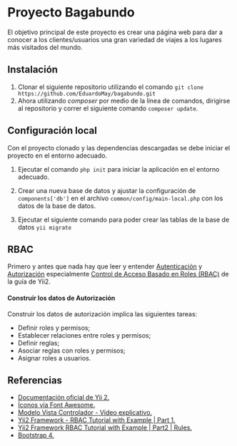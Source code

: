 # Proyecto Bagabundo

El objetivo principal de este proyecto es crear una página web para dar a conocer a los clientes/usuarios una gran variedad de viajes a los lugares más visitados del mundo.

## Instalación

 1. Clonar el siguiente repositorio utilizando el comando  ``git clone https://github.com/EduardoMay/bagabundo.git``
 2. Ahora utilizando *composer* por medio de la línea de comandos, dirigirse al repositorio y correr el siguiente comando `composer update`.

## Configuración local

Con el proyecto clonado y las dependencias descargadas se debe iniciar el proyecto en el entorno adecuado.

1.  Ejecutar el comando `php init` para iniciar la aplicación en el entorno adecuado.
    
2.  Crear una nueva base de datos y ajustar la configuración de `components['db']` en el archivo `common/config/main-local.php` con los datos de la base de datos.

3.  Ejecutar el siguiente comando para poder crear las tablas de la base de datos ``yii migrate``

## RBAC

Primero y antes que nada hay que leer y entender [Autenticación](https://www.yiiframework.com/doc/guide/2.0/es/security-authentication) y [Autorización](https://www.yiiframework.com/doc/guide/2.0/es/security-authorization) especialmente [Control de Acceso Basado en Roles (RBAC)](https://www.yiiframework.com/doc/guide/2.0/es/security-authorization#rbac) de la guía de Yii2.

#### Construir los datos de Autorización

Construir los datos de autorización implica las siguientes tareas:

-   Definir roles y permisos;
-   Establecer relaciones entre roles y permisos;
-   Definir reglas;
-   Asociar reglas con roles y permisos;
-   Asignar roles a usuarios.


## Referencias
- [Documentación oficial de Yii 2.](https://www.yiiframework.com/doc/guide/2.0/es)
- [Íconos vía Font Awesome.](https://fontawesome.com/)
- [Modelo Vista Controlador - Video explicativo.](https://capacitateparaelempleo.org/pages.php?r=.tema&tagID=6725&load=6795)
-   [Yii2 Framework - RBAC Tutorial with Example | Part 1.](https://www.youtube.com/watch?v=7-jo8LKCnUk)
-   [Yii2 Framework RBAC Tutorial with Example | Part2 | Rules.](https://www.youtube.com/watch?v=rzoQoB9N3v8)
-  [Bootstrap 4.](https://getbootstrap.com/docs/4.0/getting-started/introduction/)
